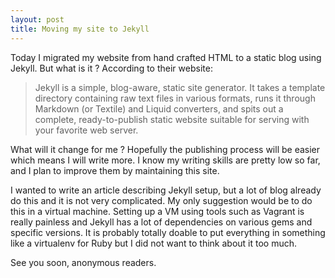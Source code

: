 ```yaml
---
layout: post
title: Moving my site to Jekyll
---
```


Today I migrated my website from hand crafted HTML to a static blog using Jekyll.
But what is it ?
According to their website:

> Jekyll is a simple, blog-aware, static site generator.
> It takes a template directory containing raw text files in various formats, runs it through Markdown (or Textile) and Liquid converters, and spits out a complete, ready-to-publish static website suitable for serving with your favorite web server.

What will it change for me ?
Hopefully the publishing process will be easier which means I will write more.
I know my writing skills are pretty low so far, and I plan to improve them by maintaining this site.

I wanted to write an article describing Jekyll setup, but a lot of blog already do this and it is not very complicated.
My only suggestion would be to do this in a virtual machine.
Setting up a VM using tools such as Vagrant is really painless and Jekyll has a lot of dependencies on various gems and specific versions.
It is probably totally doable to put everything in something like a virtualenv for Ruby but I did not want to think about it too much.

See you soon, anonymous readers.




